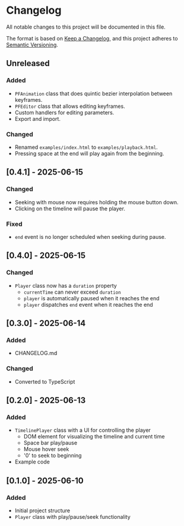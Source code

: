 # Changelog

All notable changes to this project will be documented in this file.

The format is based on [Keep a Changelog](https://keepachangelog.com/en/1.0.0/),
and this project adheres to [Semantic Versioning](https://semver.org/spec/v2.0.0.html).

## Unreleased

### Added
- `PFAnimation` class that does quintic bezier interpolation between keyframes.
- `PFEditor` class that allows editing keyframes.
- Custom handlers for editing parameters.
- Export and import.

### Changed
- Renamed `examples/index.html` to `examples/playback.html`.
- Pressing space at the end will play again from the beginning.

## [0.4.1] - 2025-06-15

### Changed
- Seeking with mouse now requires holding the mouse button down.
- Clicking on the timeline will pause the player.

### Fixed
- `end` event is no longer scheduled when seeking during pause.

## [0.4.0] - 2025-06-15

### Changed
- `Player` class now has a `duration` property
    - `currentTime` can never exceed `duration`
    - `player` is automatically paused when it reaches the end
    - `player` dispatches `end` event when it reaches the end

## [0.3.0] - 2025-06-14

### Added
- CHANGELOG.md

### Changed
- Converted to TypeScript

## [0.2.0] - 2025-06-13

### Added
- `TimelinePlayer` class with a UI for controlling the player
    - DOM element for visualizing the timeline and current time
    - Space bar play/pause
    - Mouse hover seek
    - '0' to seek to beginning
- Example code

## [0.1.0] - 2025-06-10

### Added
- Initial project structure
- `Player` class with play/pause/seek functionality
